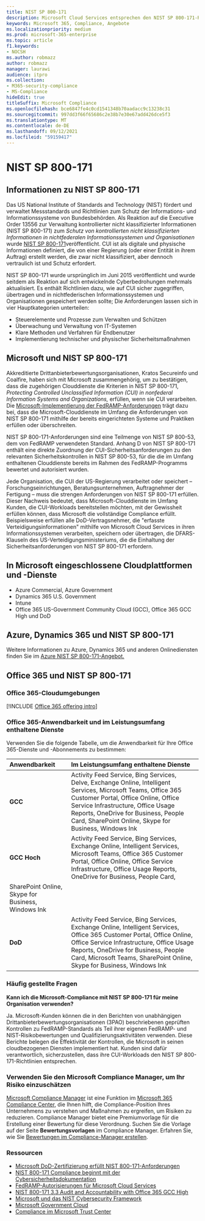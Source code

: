 ```yaml
---
title: NIST SP 800-171
description: Microsoft Cloud Services entsprechen den NIST SP 800-171-Richtlinien zum Schutz kontrollierter nicht klassifizierter Informationen (NIST SP 800-171) in nichtfederalen Informationssystemen.
keywords: Microsoft 365, Compliance, Angebote
ms.localizationpriority: medium
ms.prod: microsoft-365-enterprise
ms.topic: article
f1.keywords:
- NOCSH
ms.author: robmazz
author: robmazz
manager: laurawi
audience: itpro
ms.collection:
- M365-security-compliance
- MS-Compliance
hideEdit: true
titleSuffix: Microsoft Compliance
ms.openlocfilehash: bce6847fe4c0cd1541348b70aadacc9c13238c31
ms.sourcegitcommit: 997dd3f66f65686c2e38b7e30e67add426dce5f3
ms.translationtype: MT
ms.contentlocale: de-DE
ms.lasthandoff: 09/12/2021
ms.locfileid: "59159417"
---
```

# <a name="nist-sp-800-171"></a>NIST SP 800-171

## <a name="about-nist-sp-800-171"></a>Informationen zu NIST SP 800-171

Das US National Institute of Standards and Technology (NIST) fördert und verwaltet Messstandards und Richtlinien zum Schutz der Informations- und Informationssysteme von Bundesbehörden. Als Reaktion auf die Executive Order 13556 zur Verwaltung kontrollierter nicht klassifizierter Informationen (NIST SP 800-171) zum *Schutz von kontrollierten nicht klassifizierten Informationen in nichtfederalen Informationssystemen und Organisationen* wurde [NIST SP 800-171](https://csrc.nist.gov/publications/detail/sp/800-171/rev-1/final)veröffentlicht. CUI ist als digitale und physische Informationen definiert, die von einer Regierung (oder einer Entität in ihrem Auftrag) erstellt werden, die zwar nicht klassifiziert, aber dennoch vertraulich ist und Schutz erfordert.

NIST SP 800-171 wurde ursprünglich im Juni 2015 veröffentlicht und wurde seitdem als Reaktion auf sich entwickelnde Cyberbedrohungen mehrmals aktualisiert. Es enthält Richtlinien dazu, wie auf CUI sicher zugegriffen, übertragen und in nichtfederischen Informationssystemen und Organisationen gespeichert werden sollte; Die Anforderungen lassen sich in vier Hauptkategorien unterteilen:

- Steuerelemente und Prozesse zum Verwalten und Schützen
- Überwachung und Verwaltung von IT-Systemen
- Klare Methoden und Verfahren für Endbenutzer
- Implementierung technischer und physischer Sicherheitsmaßnahmen

## <a name="microsoft-and-nist-sp-800-171"></a>Microsoft und NIST SP 800-171

Akkreditierte Drittanbieterbewertungsorganisationen, Kratos Secureinfo und Coalfire, haben sich mit Microsoft zusammengehörig, um zu bestätigen, dass die zugehörigen Clouddienste die Kriterien in NIST SP 800-171, *Protecting Controlled Unclassified Information (CUI) in nonfederal Information Systems and Organizations,* erfüllen, wenn sie CUI verarbeiten. Die [Microsoft-Implementierung der FedRAMP-Anforderungen](offering-fedramp.md) trägt dazu bei, dass die Microsoft-Clouddienste im Umfang die Anforderungen von NIST SP 800-171 mithilfe der bereits eingerichteten Systeme und Praktiken erfüllen oder überschreiten.

NIST SP 800-171-Anforderungen sind eine Teilmenge von NIST SP 800-53, dem von FedRAMP verwendeten Standard. Anhang D von NIST SP 800-171 enthält eine direkte Zuordnung der CUI-Sicherheitsanforderungen zu den relevanten Sicherheitskontrollen in NIST SP 800-53, für die die im Umfang enthaltenen Clouddienste bereits im Rahmen des FedRAMP-Programms bewertet und autorisiert wurden.

Jede Organisation, die CUI der US-Regierung verarbeitet oder speichert – Forschungseinrichtungen, Beratungsunternehmen, Auftragnehmer der Fertigung – muss die strengen Anforderungen von NIST SP 800-171 erfüllen. Dieser Nachweis bedeutet, dass Microsoft-Clouddienste im Umfang Kunden, die CUI-Workloads bereitstellen möchten, mit der Gewissheit erfüllen können, dass Microsoft die vollständige Compliance erfüllt. Beispielsweise erfüllen alle DoD-Vertragsnehmer, die "erfasste Verteidigungsinformationen" mithilfe von Microsoft Cloud Services in ihren Informationssystemen verarbeiten, speichern oder übertragen, die DFARS-Klauseln des US-Verteidigungsministeriums, die die Einhaltung der Sicherheitsanforderungen von NIST SP 800-171 erfordern.

## <a name="microsoft-in-scope-cloud-platforms--services"></a>In Microsoft eingeschlossene Cloudplattformen und -Dienste

- Azure Commercial, Azure Government
- Dynamics 365 U.S. Government
- Intune
- Office 365 US-Government Community Cloud (GCC), Office 365 GCC High und DoD

## <a name="azure-dynamics-365-and-nist-sp-800-171"></a>Azure, Dynamics 365 und NIST SP 800-171

Weitere Informationen zu Azure, Dynamics 365 und anderen Onlinediensten finden Sie im [Azure NIST SP 800-171-Angebot.](/azure/compliance/offerings/offering-nist-800-171)

## <a name="office-365-and-nist-sp-800-171"></a>Office 365 und NIST SP 800-171

### <a name="office-365-cloud-environments"></a>Office 365-Cloudumgebungen

[!INCLUDE [Office 365 offering intro](../includes/o365-offering-introduction.md)]

### <a name="office-365-applicability-and-in-scope-services"></a>Office 365-Anwendbarkeit und im Leistungsumfang enthaltene Dienste

Verwenden Sie die folgende Tabelle, um die Anwendbarkeit für Ihre Office 365-Dienste und -Abonnements zu bestimmen:

| **Anwendbarkeit** | **Im Leistungsumfang enthaltene Dienste** |
|:------------------|:----------------------|
| **GCC** | Activity Feed Service, Bing Services, Delve, Exchange Online, Intelligent Services, Microsoft Teams, Office 365 Customer Portal, Office Online, Office Service Infrastructure, Office Usage Reports, OneDrive for Business, People Card, SharePoint Online, Skype for Business, Windows Ink |
| **GCC Hoch** | Activity Feed Service, Bing Services, Exchange Online, Intelligent Services, Microsoft Teams, Office 365 Customer Portal, Office Online, Office Service Infrastructure, Office Usage Reports, OneDrive for Business, People Card, 
SharePoint Online, Skype for Business, Windows Ink |
| **DoD** | Activity Feed Service, Bing Services, Exchange Online, Intelligent Services, Office 365 Customer Portal, Office Online, Office Service Infrastructure, Office Usage Reports, OneDrive for Business, People Card, Microsoft Teams, SharePoint Online, Skype for Business, Windows Ink |

### <a name="frequently-asked-questions"></a>Häufig gestellte Fragen

**Kann ich die Microsoft-Compliance mit NIST SP 800-171 für meine Organisation verwenden?**

Ja. Microsoft-Kunden können die in den Berichten von unabhängigen Drittanbieterbewertungsorganisationen (3PAO) beschriebenen geprüften Kontrollen zu FedRAMP-Standards als Teil ihrer eigenen FedRAMP- und NIST-Risikobewertungen und Qualifizierungsaktivitäten verwenden. Diese Berichte belegen die Effektivität der Kontrollen, die Microsoft in seinen cloudbezogenen Diensten implementiert hat. Kunden sind dafür verantwortlich, sicherzustellen, dass ihre CUI-Workloads den NIST SP 800-171-Richtlinien entsprechen.

### <a name="use-microsoft-compliance-manager-to-assess-your-risk"></a>Verwenden Sie den Microsoft Compliance Manager, um Ihr Risiko einzuschätzen

[Microsoft Compliance Manager](/microsoft-365/compliance/compliance-manager) ist eine Funktion im [Microsoft 365 Compliance Center](/microsoft-365/compliance/microsoft-365-compliance-center), die Ihnen hilft, die Compliance-Position Ihres Unternehmens zu verstehen und Maßnahmen zu ergreifen, um Risiken zu reduzieren. Compliance Manager bietet eine Premiumvorlage für die Erstellung einer Bewertung für diese Verordnung. Suchen Sie die Vorlage auf der Seite **Bewertungsvorlagen** im Compliance Manager. Erfahren Sie, wie Sie [Bewertungen im Compliance-Manager erstellen](/microsoft-365/compliance/compliance-manager-assessments).

### <a name="resources"></a>Ressourcen

- [Microsoft DoD-Zertifizierung erfüllt NIST 800-171-Anforderungen](offering-DoD-DISA-L2-L4-L5.md)
- [NIST 800-171 Compliance beginnt mit der Cybersicherheitsdokumentation](https://www.nist800171.com/)
- [FedRAMP-Autorisierungen für Microsoft Cloud Services](https://marketplace.fedramp.gov/index.html?status=Compliant&sort=productName#/products)
- [NIST 800-171 3.3 Audit and Accountability with Office 365 GCC High](https://info.summit7systems.com/blog/nist-3.3-audit-and-accountability-with-office-365)
- [Microsoft und das NIST Cybersecurity Framework](offering-nist-csf.md)
- [Microsoft Government Cloud](https://www.microsoft.com/enterprise/government)
- [Compliance im Microsoft Trust Center](https://www.microsoft.com/trust-center/compliance/compliance-overview)
